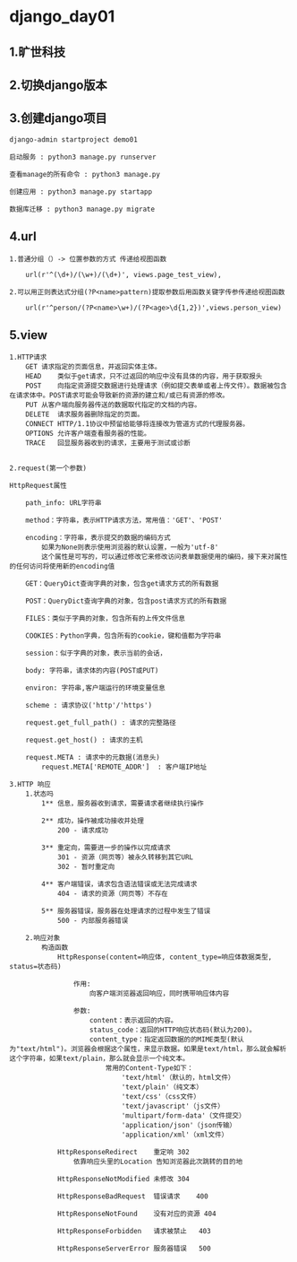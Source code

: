 # django_day01

## 1.旷世科技

## 2.切换django版本

## 3.创建django项目
    django-admin startproject demo01
    
    启动服务 : python3 manage.py runserver
    
    查看manage的所有命令 : python3 manage.py
    
    创建应用 : python3 manage.py startapp
    
    数据库迁移 : python3 manage.py migrate

## 4.url
    1.普通分组（）-> 位置参数的方式 传递给视图函数 
    
        url(r'^(\d+)/(\w+)/(\d+)', views.page_test_view),
    
    2.可以用正则表达式分组(?P<name>pattern)提取参数后用函数关键字传参传递给视图函数
    
        url(r'^person/(?P<name>\w+)/(?P<age>\d{1,2})',views.person_view)

## 5.view
    1.HTTP请求
        GET	请求指定的页面信息，并返回实体主体。
	    HEAD	类似于get请求，只不过返回的响应中没有具体的内容，用于获取报头
	    POST	向指定资源提交数据进行处理请求（例如提交表单或者上传文件）。数据被包含在请求体中。POST请求可能会导致新的资源的建立和/或已有资源的修改。
	    PUT	从客户端向服务器传送的数据取代指定的文档的内容。
	    DELETE	请求服务器删除指定的页面。
	    CONNECT	HTTP/1.1协议中预留给能够将连接改为管道方式的代理服务器。
	    OPTIONS	允许客户端查看服务器的性能。
	    TRACE	回显服务器收到的请求，主要用于测试或诊断
    
    
    2.request(第一个参数)
    
    HttpRequest属性

        path_info: URL字符串

        method：字符串，表示HTTP请求方法，常用值：'GET'、'POST'

        encoding：字符串，表示提交的数据的编码方式
            如果为None则表示使用浏览器的默认设置，一般为'utf-8'
            这个属性是可写的，可以通过修改它来修改访问表单数据使用的编码，接下来对属性的任何访问将使用新的encoding值
    
        GET：QueryDict查询字典的对象，包含get请求方式的所有数据
    
        POST：QueryDict查询字典的对象，包含post请求方式的所有数据
    
        FILES：类似于字典的对象，包含所有的上传文件信息
    
        COOKIES：Python字典，包含所有的cookie，键和值都为字符串
    
        session：似于字典的对象，表示当前的会话，
    
        body: 字符串，请求体的内容(POST或PUT)
    
        environ: 字符串,客户端运行的环境变量信息
    
        scheme : 请求协议('http'/'https')
    
        request.get_full_path() : 请求的完整路径
    
        request.get_host() : 请求的主机
    
        request.META : 请求中的元数据(消息头)
            request.META['REMOTE_ADDR']  : 客户端IP地址
            
    3.HTTP 响应
        1.状态吗
            1**	信息，服务器收到请求，需要请求者继续执行操作
            
            2**	成功，操作被成功接收并处理
                200 - 请求成功
            
            3**	重定向，需要进一步的操作以完成请求
                301 - 资源（网页等）被永久转移到其它URL
                302 - 暂时重定向
            
            4**	客户端错误，请求包含语法错误或无法完成请求
                404 - 请求的资源（网页等）不存在
            
            5**	服务器错误，服务器在处理请求的过程中发生了错误
                500 - 内部服务器错误
        
        2.响应对象
            构造函数
                HttpResponse(content=响应体, content_type=响应体数据类型, status=状态码)
                
                    作用:
                        向客户端浏览器返回响应，同时携带响应体内容
                        
                    参数:
                        content：表示返回的内容。
                        status_code：返回的HTTP响应状态码(默认为200)。
                        content_type：指定返回数据的的MIME类型(默认为"text/html")。浏览器会根据这个属性，来显示数据。如果是text/html，那么就会解析这个字符串，如果text/plain，那么就会显示一个纯文本。
                            常用的Content-Type如下：
                                'text/html'（默认的，html文件）
                                'text/plain'（纯文本）
                                'text/css'（css文件）
                                'text/javascript'（js文件）
                                'multipart/form-data'（文件提交）
                                'application/json'（json传输）       
                                'application/xml'（xml文件）
                                            
                HttpResponseRedirect	重定响	302
                    依靠响应头里的Location 告知浏览器此次跳转的目的地
                    
                HttpResponseNotModified	未修改	304
                
                HttpResponseBadRequest	错误请求	400
                
                HttpResponseNotFound	没有对应的资源	404
                
                HttpResponseForbidden	请求被禁止	403
                
                HttpResponseServerError	服务器错误	500
    